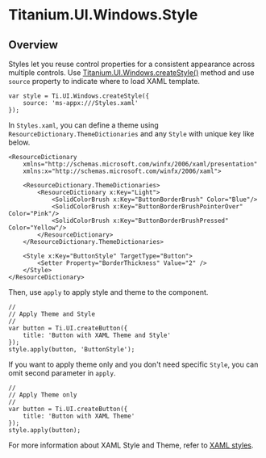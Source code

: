 # Titanium.UI.Windows.Style

<TypeHeader/>

## Overview

Styles let you reuse control properties for a consistent appearance across multiple controls.
Use [Titanium.UI.Windows.createStyle()](Titanium.UI.Windows.createStyle) method
and use `source` property to indicate where to load XAML template.

    var style = Ti.UI.Windows.createStyle({
        source: 'ms-appx:///Styles.xaml'
    });

In `Styles.xaml`, you can define a theme using `ResourceDictionary.ThemeDictionaries`
and any `Style` with unique key like below.

    <ResourceDictionary
        xmlns="http://schemas.microsoft.com/winfx/2006/xaml/presentation"
        xmlns:x="http://schemas.microsoft.com/winfx/2006/xaml">

        <ResourceDictionary.ThemeDictionaries>
            <ResourceDictionary x:Key="Light">
                <SolidColorBrush x:Key="ButtonBorderBrush" Color="Blue"/>
                <SolidColorBrush x:Key="ButtonBorderBrushPointerOver" Color="Pink"/>
                <SolidColorBrush x:Key="ButtonBorderBrushPressed" Color="Yellow"/>
            </ResourceDictionary>
        </ResourceDictionary.ThemeDictionaries>

        <Style x:Key="ButtonStyle" TargetType="Button">
            <Setter Property="BorderThickness" Value="2" />
        </Style>
    </ResourceDictionary>

Then, use `apply` to apply style and theme to the component.

    //
    // Apply Theme and Style
    //
    var button = Ti.UI.createButton({
        title: 'Button with XAML Theme and Style'
    });
    style.apply(button, 'ButtonStyle');

If you want to apply theme only and you don't need specific `Style`, you can omit second parameter in `apply`.

    //
    // Apply Theme only
    //
    var button = Ti.UI.createButton({
        title: 'Button with XAML Theme'
    });
    style.apply(button);

For more information about XAML Style and Theme,
refer to [XAML styles](https://docs.microsoft.com/en-us/windows/uwp/controls-and-patterns/xaml-styles).

<ApiDocs/>
